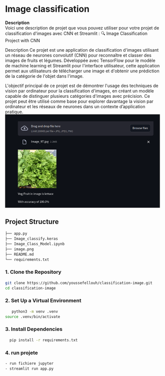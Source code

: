 # Image classification


**Description**  
Voici une description de projet que vous pouvez utiliser pour votre projet de classification d'images avec CNN et Streamlit :
🔍 Image Classification Project with CNN

Description
Ce projet est une application de classification d'images utilisant un réseau de neurones convolutif (CNN) pour reconnaître et classer des images de fruits et légumes. Développée avec TensorFlow pour le modèle de machine learning et Streamlit pour l'interface utilisateur, cette application permet aux utilisateurs de télécharger une image et d'obtenir une prédiction de la catégorie de l'objet dans l'image.

L'objectif principal de ce projet est de démontrer l'usage des techniques de vision par ordinateur pour la classification d'images, en créant un modèle capable de distinguer plusieurs catégories d'images avec précision. Ce projet peut être utilisé comme base pour explorer davantage la vision par ordinateur et les réseaux de neurones dans un contexte d’application pratique.
![Description de l'image](image.png)

## Project Structure
```bash
├── app.py
├── Image_classify.keras
├── Image_Class_Model.ipynb
├── image.png
├── README.md
└── requirements.txt
```

### 1. Clone the Repository
```bash
git clone https://github.com/youssefellouh/classification-image.git
cd classification-image 


```
### 2. Set Up a Virtual Environment
```bash
   python3 -m venv .venv
source .venv/bin/activate 
```
### 3. Install Dependencies
``` bash
  pip install -r requirements.txt
```
### 4. run projete
``` bash
- run fichiere jupyter
- streamlit run app.py
```
